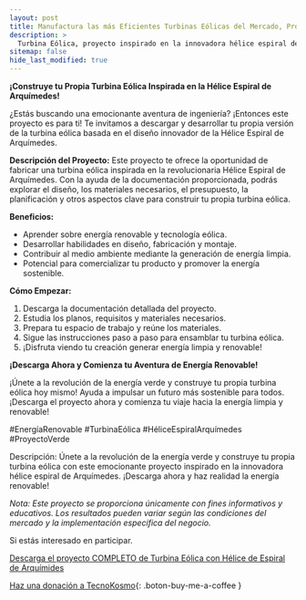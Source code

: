 ```yaml
---
layout: post
title: Manufactura las más Eficientes Turbinas Eólicas del Mercado, Proyecto Inspirado en la Hélice Espiral de Arquímedes
description: >
  Turbina Eólica, proyecto inspirado en la innovadora hélice espiral de Arquímedes
sitemap: false
hide_last_modified: true
---
```



**¡Construye tu Propia Turbina Eólica Inspirada en la Hélice Espiral de Arquímedes!**

¿Estás buscando una emocionante aventura de ingeniería? ¡Entonces este proyecto es para ti! Te invitamos a descargar y desarrollar tu propia versión de la turbina eólica basada en el diseño innovador de la Hélice Espiral de Arquímedes.

**Descripción del Proyecto:**
Este proyecto te ofrece la oportunidad de fabricar una turbina eólica inspirada en la revolucionaria Hélice Espiral de Arquímedes. Con la ayuda de la documentación proporcionada, podrás explorar el diseño, los materiales necesarios, el presupuesto, la planificación y otros aspectos clave para construir tu propia turbina eólica.

**Beneficios:**
- Aprender sobre energía renovable y tecnología eólica.
- Desarrollar habilidades en diseño, fabricación y montaje.
- Contribuir al medio ambiente mediante la generación de energía limpia.
- Potencial para comercializar tu producto y promover la energía sostenible.

**Cómo Empezar:**
1. Descarga la documentación detallada del proyecto.
2. Estudia los planos, requisitos y materiales necesarios.
3. Prepara tu espacio de trabajo y reúne los materiales.
4. Sigue las instrucciones paso a paso para ensamblar tu turbina eólica.
5. ¡Disfruta viendo tu creación generar energía limpia y renovable!

**¡Descarga Ahora y Comienza tu Aventura de Energía Renovable!**

¡Únete a la revolución de la energía verde y construye tu propia turbina eólica hoy mismo! Ayuda a impulsar un futuro más sostenible para todos. ¡Descarga el proyecto ahora y comienza tu viaje hacia la energía limpia y renovable!

 #EnergíaRenovable #TurbinaEólica #HéliceEspiralArquímedes #ProyectoVerde

Descripción: Únete a la revolución de la energía verde y construye tu propia turbina eólica con este emocionante proyecto inspirado en la innovadora hélice espiral de Arquímedes. ¡Descarga ahora y haz realidad la energía renovable!


*Nota: Este proyecto se proporciona únicamente con fines informativos y educativos. Los resultados pueden variar según las condiciones del mercado y la implementación específica del negocio.*

Si estás interesado en participar.

[Descarga el proyecto COMPLETO de Turbina Eólica con Hélice de Espiral de Arquímides](https://www.dropbox.com/scl/fo/utegti3aizecb6hhjgsud/h?rlkey=o6n7tn26g5g9hvwenhxhbadxt&dl=0)

[Haz una donación a TecnoKosmo](https://www.buymeacoffee.com/nain.taleb){: .boton-buy-me-a-coffee }

<object data="../aerogeneradorEspiralArquimides.pdf" width="100%" height="600" type='application/pdf'></object>